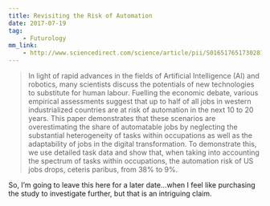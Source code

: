 ```yaml
---
title: Revisiting the Risk of Automation
date: 2017-07-19
tag:
    - Futurology
mm_link:
    - http://www.sciencedirect.com/science/article/pii/S0165176517302811
---
```

> In light of rapid advances in the fields of Artificial Intelligence (AI) and robotics, many scientists discuss the potentials of new technologies to substitute for human labour. Fuelling the economic debate, various empirical assessments suggest that up to half of all jobs in western industrialized countries are at risk of automation in the next 10 to 20 years. This paper demonstrates that these scenarios are overestimating the share of automatable jobs by neglecting the substantial heterogeneity of tasks within occupations as well as the adaptability of jobs in the digital transformation. To demonstrate this, we use detailed task data and show that, when taking into accounting the spectrum of tasks within occupations, the automation risk of US jobs drops, ceteris paribus, from 38% to 9%.

So, I’m going to leave this here for a later date…when I feel like purchasing the study to investigate further, but that is an intriguing claim.